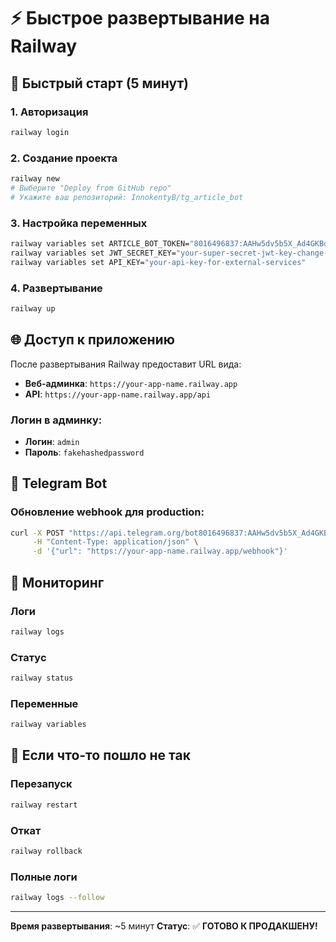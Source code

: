 # ⚡ Быстрое развертывание на Railway

## 🚀 Быстрый старт (5 минут)

### 1. Авторизация
```bash
railway login
```

### 2. Создание проекта
```bash
railway new
# Выберите "Deploy from GitHub repo"
# Укажите ваш репозиторий: InnokentyB/tg_article_bot
```

### 3. Настройка переменных
```bash
railway variables set ARTICLE_BOT_TOKEN="8016496837:AAHw5dv5b5X_Ad4GKBqVqzEH8izdS0aUytY"
railway variables set JWT_SECRET_KEY="your-super-secret-jwt-key-change-in-production"
railway variables set API_KEY="your-api-key-for-external-services"
```

### 4. Развертывание
```bash
railway up
```

## 🌐 Доступ к приложению

После развертывания Railway предоставит URL вида:
- **Веб-админка**: `https://your-app-name.railway.app`
- **API**: `https://your-app-name.railway.app/api`

### Логин в админку:
- **Логин**: `admin`
- **Пароль**: `fakehashedpassword`

## 📱 Telegram Bot

### Обновление webhook для production:
```bash
curl -X POST "https://api.telegram.org/bot8016496837:AAHw5dv5b5X_Ad4GKBqVqzEH8izdS0aUytY/setWebhook" \
     -H "Content-Type: application/json" \
     -d '{"url": "https://your-app-name.railway.app/webhook"}'
```

## 🔧 Мониторинг

### Логи
```bash
railway logs
```

### Статус
```bash
railway status
```

### Переменные
```bash
railway variables
```

## 🚨 Если что-то пошло не так

### Перезапуск
```bash
railway restart
```

### Откат
```bash
railway rollback
```

### Полные логи
```bash
railway logs --follow
```

---

**Время развертывания**: ~5 минут
**Статус**: ✅ **ГОТОВО К ПРОДАКШЕНУ!**
